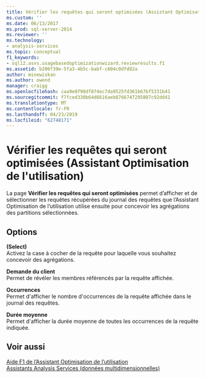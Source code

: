 ```yaml
---
title: Vérifier les requêtes qui seront optimisées (Assistant Optimisation de l’utilisation) | Microsoft Docs
ms.custom: ''
ms.date: 06/13/2017
ms.prod: sql-server-2014
ms.reviewer: ''
ms.technology:
- analysis-services
ms.topic: conceptual
f1_keywords:
- sql12.asvs.usagebasedoptimizationwizard.reviewresults.f1
ms.assetid: b206f39e-5fa3-4b5c-babf-c604c0dfd82a
author: minewiskan
ms.author: owend
manager: craigg
ms.openlocfilehash: caa9e0f98df874ec7da9525fd361b67bf5331b41
ms.sourcegitcommit: f7fced330b64d6616aeb8766747295807c92dd41
ms.translationtype: MT
ms.contentlocale: fr-FR
ms.lasthandoff: 04/23/2019
ms.locfileid: "62748171"
---
```

# <a name="review-the-queries-that-will-be-optimized-usage-based-optimization-wizard"></a>Vérifier les requêtes qui seront optimisées (Assistant Optimisation de l'utilisation)
  La page **Vérifier les requêtes qui seront optimisées** permet d’afficher et de sélectionner les requêtes récupérées du journal des requêtes que l’Assistant Optimisation de l’utilisation utilise ensuite pour concevoir les agrégations des partitions sélectionnées.  
  
## <a name="options"></a>Options  
 **(Select)**  
 Activez la case à cocher de la requête pour laquelle vous souhaitez concevoir des agrégations.  
  
 **Demande du client**  
 Permet de révéler les membres référencés par la requête affichée.  
  
 **Occurrences**  
 Permet d'afficher le nombre d'occurrences de la requête affichée dans le journal des requêtes.  
  
 **Durée moyenne**  
 Permet d'afficher la durée moyenne de toutes les occurrences de la requête indiquée.  
  
## <a name="see-also"></a>Voir aussi  
 [Aide F1 de l’Assistant Optimisation de l’utilisation](usage-based-optimization-wizard-f1-help.md)   
 [Assistants Analysis Services &#40;données multidimensionnelles&#41;](analysis-services-wizards-multidimensional-data.md)  
  
  
